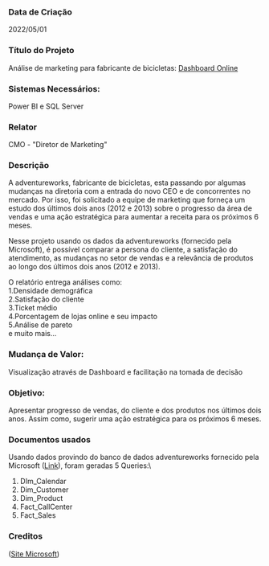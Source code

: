 ### Data de Criação
2022/05/01

### Título do Projeto
Análise de marketing para fabricante de bicicletas: [Dashboard Online](https://shre.ink/jl2)

### Sistemas Necessários:
Power BI e SQL Server

### Relator
CMO - "Diretor de Marketing"

### Descrição
A adventureworks, fabricante de bicicletas, esta passando por algumas mudanças na diretoria com a entrada do novo CEO e de concorrentes no mercado. Por isso, foi solicitado a equipe de marketing que forneça um estudo dos últimos dois anos (2012 e 2013) sobre o progresso da área de vendas e uma ação estratégica para aumentar a receita para os próximos 6 meses.

Nesse projeto usando os dados da adventureworks (fornecido pela Microsoft), é possível comparar a persona do cliente, a satisfação do atendimento, as mudanças no setor de vendas e a relevância de produtos ao longo dos últimos dois anos (2012 e 2013).

O relatório entrega análises como:\
1.Densidade demográfica\
2.Satisfação do cliente\
3.Ticket médio\
4.Porcentagem de lojas online e seu impacto\
5.Análise de pareto\
e muito mais...

### Mudança de Valor:
Visualização através de Dashboard e facilitação na tomada de decisão
 
### Objetivo:
Apresentar progresso de vendas, do cliente e dos produtos nos últimos dois anos. Assim como, sugerir uma ação estratégica para os próximos 6 meses.

### Documentos usados
Usando dados provindo do banco de dados adventureworks fornecido pela Microsoft ([Link](https://github.com/microsoft/sql-server-samples/tree/master/samples/databases/adventure-works)), foram geradas 5 Queries:\
1. DIm_Calendar
2. Dim_Customer
3. Dim_Product
4. Fact_CallCenter
5. Fact_Sales

### Creditos
([Site Microsoft](https://docs.microsoft.com/pt-br/sql/samples/adventureworks-install-configure?view=sql-server-ver16&tabs=ssms))
